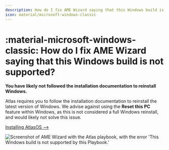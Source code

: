 ```yaml
---
description: How do I fix AME Wizard saying that this Windows build is not supported?
icon: material/microsoft-windows-classic
---
```


# :material-microsoft-windows-classic: How do I fix AME Wizard saying that this Windows build is not supported?

**You have likely not followed the installation documentation to reinstall Windows.**

Atlas requires you to follow the installation documentation to reinstall the latest version of Windows. We advise against using the **Reset this PC** feature within Windows, as this is not considered a full Windows reinstall, and would likely not solve this issue.

[Installing AtlasOS -->](../../getting-started/installation.md)

![Screenshot of AME Wizard with the Atlas playbook, with the error 'This Windows build is not supported by this Playbook.'](../../assets/images/atlas-build-unsupported.webp)